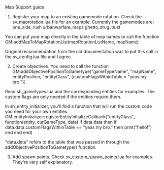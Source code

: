 Map Support guide

1. Register your map to an existing gamemode rotation.
Check the sv_maprotation.lua file for an example. Currently the gamemodes are:
one_side_rush
urbanwarfare_maps
ghetto_drug_bust

You can put your map directly in the table of map names or call the function
GM:addMapToMapRotationList(mapRotationListName, mapName)

Original recommendation from the old documentation was to put this call in the sv_config.lua file and I agree.

2. Create objectives.
You need to call the function
GM:addObjectivePositionToGametype("gameTypeName", "mapName", entityPosition, "entityClass", {customFlagsWithinTable = "yeas my bro."})

Read sh_gametypes.lua and the corresponding entities for examples. The custom flags are only needed if the entities require them.

In sh_entity_initializer, you'll find a function that will run the custom code you need for your own entities.
GM.entityInitializer:registerEntityInitializeCallback("entityClass", function(entity, curGameType, data)
        if data.data then
            if data.data.customFlagsWithinTable == "yeas my bro." then
                print("hello!")
            end
        end
    end)

"data.data" refers to the table that was passed in through the addObjectivePositionToGametype() function.

3. Add spawn points.
Check sv_custom_spawn_points.lua for examples. They're very self explanatory.